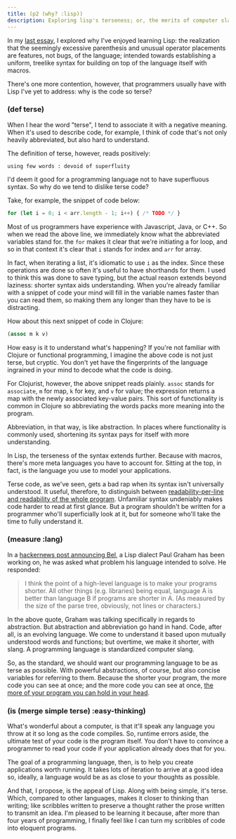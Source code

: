 ```yaml
---
title: (p2 (why? :lisp))
description: Exploring lisp's terseness; or, the merits of computer slang.
---
```


In my [last essay](/lisp-simple), I explored why I've enjoyed learning Lisp: the realization that the seemingly excessive parenthesis and unusual operator placements are features, not bugs, of the language; intended towards establishing a uniform, treelike syntax for building on top of the language itself with macros.

There's one more contention, however, that programmers usually have with Lisp I've yet to address: why is the code so terse? 

### (def terse)

When I hear the word "terse", I tend to associate it with a negative meaning. When it's used to describe code, for example, I think of code that's not only heavily abbreviated, but also hard to understand.

The definition of terse, however, reads positively:

```
using few words : devoid of superfluity
```

I'd deem it good for a programming language not to have superfluous syntax. So why do we tend to dislike terse code? 

Take, for example, the snippet of code below: 

```js
for (let i = 0; i < arr.length - 1; i++) { /* TODO */ }
```
Most of us programmers have experience with Javascript, Java, or C++. So when we read the above line, we immediately know what the abbreviated variables stand for. the `for` makes it clear that we're initiating a for loop, and so in that context it's clear that `i` stands for index and `arr` for array.

In fact, when iterating a list, it's idiomatic to use `i` as the index. Since these operations are done so often it's useful to have shorthands for them. I used to think this was done to save typing, but the actual reason extends beyond laziness: shorter syntax aids understanding. When you're already familiar with a snippet of code your mind will fill in the variable names faster than you can read them, so making them any longer than they have to be is distracting.

How about this next snippet of code in Clojure: 

```clj
(assoc m k v)
```

How easy is it to understand what's happening? If you're not familiar with Clojure or functional programming, I imagine the above code is not just terse, but cryptic. You don't yet have the fingerprints of the language ingrained in your mind to decode what the code is doing.

For Clojurist, however, the above snippet reads plainly. `assoc` stands for `associate`, `m` for map, `k` for key, and `v` for value; the expression returns a map with the newly associated key-value pairs. This sort of functionality is common in Clojure so abbreviating the words packs more meaning into the program.

Abbreviation, in that way, is like abstraction. In places where functionality is commonly used, shortening its syntax pays for itself with more understanding. 

In Lisp, the terseness of the syntax extends further. Because with macros, there's more meta languages you have to account for. Sitting at the top, in fact, is the language you use to model your applications.

Terse code, as we've seen, gets a bad rap when its syntax isn't universally understood. It useful, therefore, to distinguish between [readability-per-line and readability of the whole program](http://www.paulgraham.com/power.html). Unfamiliar syntax undeniably makes code harder to read at first glance. But a program shouldn't be written for a programmer who'll superficially look at it, but for someone who'll take the time to fully understand it. 

### (measure :lang)

In a [hackernews post announcing Bel](http://paulgraham.com/bel.html), a Lisp dialect Paul Graham has been working on, he was asked what problem his language intended to solve. He responded:

> I think the point of a high-level language is to make your programs shorter. All other things (e.g. libraries) being equal, language A is better than language B if programs are shorter in A. (As measured by the size of the parse tree, obviously, not lines or characters.) 

In the above quote, Graham was talking specifically in regards to abstraction. But abstraction and abbreviation go hand in hand. Code, after all, is an evolving language. We come to understand it based upon mutually understood words and functions; but overtime, we make it shorter, with slang. A programming language is standardized computer slang. 

So, as the standard, we should want our programming language to be as terse as possible. With powerful abstractions, of course, but also concise variables for referring to them. Because the shorter your program, the more code you can see at once; and the more code you can see at once, [the more of your program you can hold in your head](http://www.paulgraham.com/head.html).

### (is (merge simple terse) :easy-thinking)

What's wonderful about a computer, is that it'll speak any language you throw at it so long as the code compiles. So, runtime errors aside, the ultimate test of your code is the program itself. You don't have to convince a programmer to read your code if your application already does that for you.

The goal of a programming language, then, is to help you create applications worth running. It takes lots of iteration to arrive at a good idea so, ideally, a language would be as as close to your thoughts as possible.

And that, I propose, is the appeal of Lisp. Along with being simple, it's terse. Which, compared to other languages, makes it closer to thinking than writing; like scribbles written to preserve a thought rather the prose written to transmit an idea. I'm pleased to be learning it because, after more than four years of programming, I finally feel like I can turn my scribbles of code into eloquent programs.

